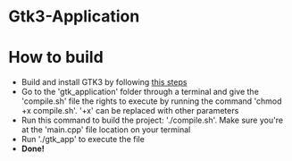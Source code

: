 # Gtk3-Application
<h1>How to build</h1>
<ul>
  <li>Build and install GTK3 by following <a href="https://gtk.org/">this steps</a></li>
  <li>Go to the 'gtk_application' folder through a terminal and give the 'compile.sh' file the rights to execute by running the command 'chmod +x compile.sh'. '+x' can be replaced with other parameters</li>
  <li>Run this command to build the project: './compile.sh'. Make sure you're at the 'main.cpp' file location on your terminal</li>
  <li>Run './gtk_app' to execute the file</li>
  <li><b>Done!</b></li>
</ul>
